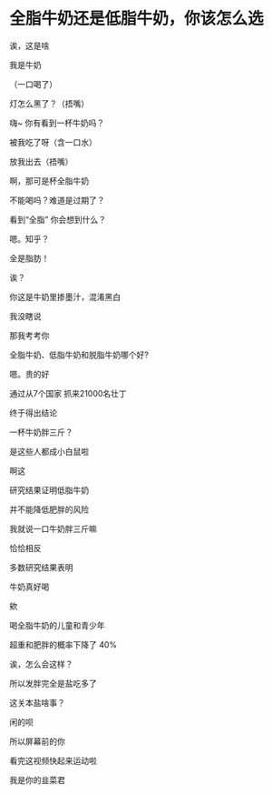 # 全脂牛奶还是低脂牛奶，你该怎么选



诶，这是啥

我是牛奶

（一口喝了）

灯怎么黑了？（捂嘴）



嗨~ 你有看到一杯牛奶吗？

被我吃了呀（含一口水）

放我出去（捂嘴）

啊，那可是杯全脂牛奶

不能喝吗？难道是过期了？

看到“全脂” 你会想到什么？

嗯。知乎？

全是脂肪！

诶？

你这是牛奶里掺墨汁，混淆黑白

我没瞎说

那我考考你

全脂牛奶、低脂牛奶和脱脂牛奶哪个好?

嗯。贵的好



通过从7个国家 抓来21000名壮丁

终于得出结论

一杯牛奶胖三斤？

是这些人都成小白鼠啦

啊这

研究结果证明低脂牛奶

并不能降低肥胖的风险

我就说一口牛奶胖三斤嘛

恰恰相反

多数研究结果表明

牛奶真好喝

欸



喝全脂牛奶的儿童和青少年

超重和肥胖的概率下降了 40%

诶，怎么会这样？

所以发胖完全是盐吃多了

这关本盐啥事？

闲的呗

所以屏幕前的你

看完这视频快起来运动啦

我是你的韭菜君
